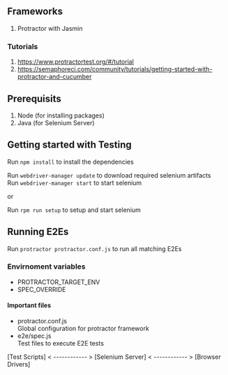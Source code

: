 
## Frameworks
1. Protractor with Jasmin

### Tutorials
1. https://www.protractortest.org/#/tutorial
2. https://semaphoreci.com/community/tutorials/getting-started-with-protractor-and-cucumber

## Prerequisits
1. Node (for installing packages)
2. Java (for Selenium Server)

## Getting started with Testing

Run `npm install` to install the dependencies  

Run `webdriver-manager update` to download required selenium artifacts  
Run `webdriver-manager start` to start selenium

or   

Run `rpm run setup` to setup and start selenium

## Running E2Es
Run `protractor protractor.conf.js` to run all matching E2Es

### Envirnoment variables
- PROTRACTOR_TARGET_ENV
- SPEC_OVERRIDE

#### Important files

- protractor.conf.js  
Global configuration for protractor framework
- e2e/spec.js  
Test files to execute E2E tests


[Test Scripts] < ------------ > [Selenium Server] < ------------ > [Browser Drivers]